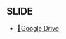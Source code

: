 ## SLIDE

- [🔎Google Drive](https://drive.google.com/file/d/1tV58Ldxbase2jpN9sgMsIyVQvUfpziG5/view?usp=sharing)
